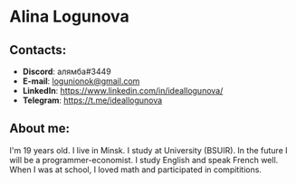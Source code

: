 # Alina Logunova


## Contacts:

- **Discord**: алямба#3449
- **E-mail**: logunionok@gmail.com
- **LinkedIn**: https://www.linkedin.com/in/ideallogunova/
- **Telegram**: https://t.me/ideallogunova

## About me:

 I'm 19 years old. I live in Minsk. I study at University (BSUIR). In the future I will be a programmer-economist. I study English and speak French well. When I was at school, I loved math and participated in compititions.